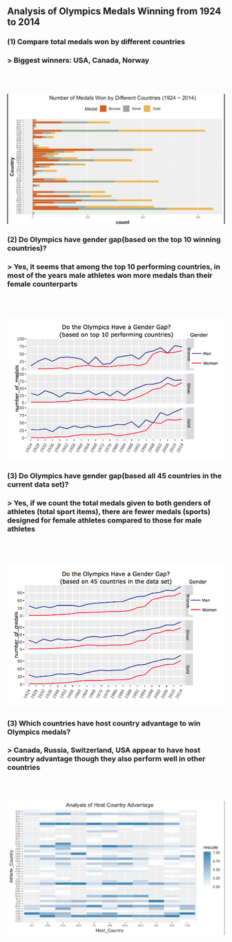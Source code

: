 ## Analysis of Olympics Medals Winning from 1924 to 2014

### (1) Compare total medals won by different countries    
### > Biggest winners: USA, Canada, Norway
<br><br><br>
![total](https://github.com/eddiecylin/data-visualization/blob/master/olympics/total_medals.png)

### (2) Do Olympics have gender gap(based on the top 10 winning countries)?    
### > Yes, it seems that among the top 10 performing countries, in most of the years male athletes won more medals than their female counterparts    
<br><br><br>
![genders](https://github.com/eddiecylin/data-visualization/blob/master/olympics/genders_top10_performing_countries.png)

### (3) Do Olympics have gender gap(based all 45 countries in the current data set)?     
### > Yes, if we count the total medals given to both genders of athletes (total sport items), there are fewer medals (sports) designed for female athletes compared to those for male athletes    
<br><br><br>
![genders](https://github.com/eddiecylin/data-visualization/blob/master/olympics/gender_45_countries.png)    

### (3) Which countries have host country advantage to win Olympics medals?    
### > Canada, Russia, Switzerland, USA appear to have host country advantage though they also perform well in other countries
<br><br><br>
![host](https://github.com/eddiecylin/data-visualization/blob/master/olympics/host_advantage.png)
